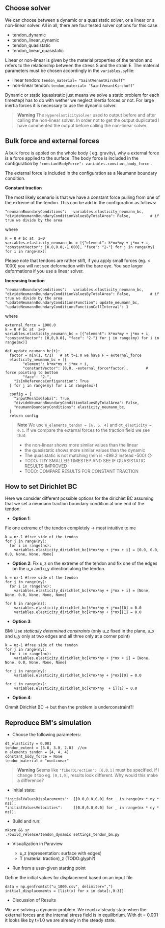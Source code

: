 ## Choose solver

We can choose between a dynamic or a quasistatic solver, or a linear or a non-linear solver. All in all, there are four tested solver options for this case:
- tendon_dynamic
- tendon_linear_dynamic
- tendon_quasistatic
- tendon_linear_quasistatic

Linear or non-linear is given by the material properties of the tendon and refers to the relationship between the stress S and the strain E. The material parameters must be chosen accordingly in the `variables.py`file:

- linear tendon: `tendon_material= "SaintVenantKirchoff"` 
- non-linear tendon: `tendon_material= "SaintVenantKirchoff"` 

Dynamic or static (quasistatic just means we solve a static problem for each timestep) has to do with wether we neglect inertia forces or not. For large inertia forces it is necessary to use the dynamic solver. 

> **Warning**
> The `HyperelasticitySolver` used to output before and after calling the non-linear solver. In order not to get the output duplicated I have commented the output before calling the non-linear solver.

## Bulk force and external forces

A bulk force is appled on the whole body ( eg. gravity), why a external force is a force applied to the surface.
The body force is included in the configuration by `"constantBodyForce": variables.constant_body_force` .

The external force is included in the configuration as a Neumann boundary condition. 

**Constant traction**

The most likely scenario is that we have a constant force pulling from one of the extreme of the tendon. This can be add in the configuration as follows:

```
"neumannBoundaryConditions":   variables.elasticity_neumann_bc,     
"divideNeumannBoundaryConditionValuesByTotalArea": False,         # if true we divide by the area
```

where

```
k = 0 # bc at  z=0
variables.elasticity_neumann_bc = [{"element": k*mx*my + j*mx + i, "constantVector": [0.0,0.0,-1.000], "face": "2-"} for j in range(my) for i in range(mx)]

```
Please note that tendons are rather stift, if you apply small forces (eg. < 1000) you will not see deformation with the bare eye. You see larger deformations if you use a linear solver.  

**Increasing traction**

```
"neumannBoundaryConditions":   variables.elasticity_neumann_bc,     
"divideNeumannBoundaryConditionValuesByTotalArea": False,         # if true we divide by the area
"updateNeumannBoundaryConditionsFunction": update_neumann_bc,       
"updateNeumannBoundaryConditionsFunctionCallInterval": 1          
```

where

```
external_force = 1000.0
k = 0 # bc at  z=0
variables.elasticity_neumann_bc = [{"element": k*mx*my + j*mx + i, "constantVector": [0,0,0.0], "face": "2-"} for j in range(my) for i in range(mx)]

def update_neumann_bc(t):
  factor = min(1, t/1)   # at t=1.0 we have F = external_force
  elasticity_neumann_bc = [{
		"element": k*mx*my + j*mx + i, 
		"constantVector": [0,0, -external_force*factor], 		# force pointing to bottom
		"face": "2-",
    "isInReferenceConfiguration": True
  } for j in range(my) for i in range(mx)]

  config = {
    "inputMeshIsGlobal": True,
    "divideNeumannBoundaryConditionValuesByTotalArea": False,            
    "neumannBoundaryConditions": elasticity_neumann_bc,
  }
  return config
```

> **Note**
> We use `n_elements_tendon = [6, 6, 4]` and `dt_elasticity = 0.1`. If we compare the external forces to the traction field we see that:
> - the non-linear shows more similar values than the linear
> - the quasistatic shows more similar values than the dynamic
> - The quasistatic is not matching (min is -499.2 instead -500) :disappointed:
> - TODO: TRY SMALLER TIMESTEP AND SEE IF QUASISTATIC RESULTS IMPROVED
> - TODO: COMPARE RESULTS FOR CONSTANT TRACTION


## How to set Dirichlet BC

Here we consider different possible options for the dirichlet BC assuming that we set a neumann traction boundary condition at one end of the tendon:

- **Option 1**: 

Fix one extreme of the tendon completely -> most intuitive to me
```
k = nz-1 #free side of the tendon
for j in range(ny):
  for i in range(nx):
    variables.elasticity_dirichlet_bc[k*nx*ny + j*nx + i] = [0.0, 0.0, 0.0, None, None, None]                
```

-  **Option 2**:
Fix u_z on the extreme of the tendon and fix one of the edges on the u_x and u_y direction along the tendon. 
```
k = nz-1 #free side of the tendon
for j in range(ny):
  for i in range(nx):
    variables.elasticity_dirichlet_bc[k*nx*ny + j*nx + i] = [None, None, 0.0, None, None, None] 
            
for k in range(nz):
    variables.elasticity_dirichlet_bc[k*nx*ny + j*nx][0] = 0.0   
    variables.elasticity_dirichlet_bc[k*nx*ny + j*nx][1] = 0.0                         
```

-  **Option 3**:

BM: Use *statically determined constraints* (only u_z fixed in the plane, u_x and u_y only at two edges and all three only at a corner point)

```
k = nz-1 #free side of the tendon
for j in range(ny):
  for i in range(nx):
    variables.elasticity_dirichlet_bc[k*nx*ny + j*nx + i] = [None, None, 0.0, None, None, None]       

for j in range(ny):
    variables.elasticity_dirichlet_bc[k*nx*ny + j*nx][0] = 0.0

for i in range(nx):
    variables.elasticity_dirichlet_bc[k*nx*ny  + i][1] = 0.0         
```

-  **Option 4**:

Ommit Dirichlet BC -> but then the problem is underconstraint?!


## Reproduce BM's simulation

- Choose the following parameters:

```
dt_elasticity = 0.001     
tendon_extent = [3.0, 3.0, 2.0]  //cm        
n_elements_tendon = [4, 4, 4] 
constant_body_force = None
tendon_material = "nonLinear"                 
```

> **Warning**
> Seems like `"fiberDirection": [0,0,1]` must be specified. If I change it too eg. `[0,1,0]`, results look different. Why would this make a difference?

- Initial state:

```
"initialValuesDisplacements":  [[0.0,0.0,0.0] for _ in range(nx * ny * nz)],     
"initialValuesVelocities":     [[0.0,0.0,0.0] for _ in range(nx * ny * nz)], 
```    

- Build and run:

```
mkorn && sr
./build_release/tendon_dynamic settings_tendon_bm.py
```

- Visualization in Paraview
    - u_z (representation: surface with edges)
    - T (material traction)_z (TODO:glyph?)

- Run from a user-given starting point

Define the initial values for displacement based on an input file. 

```
data = np.genfromtxt("u_1000.csv", delimiter=",")
initial_displacements = [list(x) for x in data[:,0:3]]
```

- Discussion of Results

We are solving a dynamic problem. We reach a steady state when the external forces and the internal stress field is in equilibrium. With dt = 0.001 it looks like by t=1.0 we are already in the steady state. 